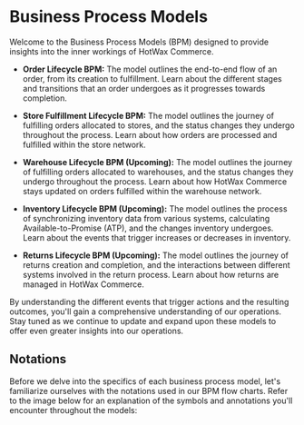 # Business Process Models

Welcome to the Business Process Models (BPM) designed to provide insights into the inner workings of HotWax Commerce.

- **Order Lifecycle BPM:** The model outlines the end-to-end flow of an order, from its creation to fulfillment. Learn about the different stages and transitions that an order undergoes as it progresses towards completion.

- **Store Fulfillment Lifecycle BPM:** The model outlines the journey of fulfilling orders allocated to stores, and the status changes they undergo throughout the process. Learn about how orders are processed and fulfilled within the store network.

- **Warehouse Lifecycle BPM (Upcoming):** The model outlines the journey of fulfilling orders allocated to warehouses, and the status changes they undergo throughout the process. Learn about how HotWax Commerce stays updated on orders fulfilled within the warehouse network.

- **Inventory Lifecycle BPM (Upcoming):** The model outlines the process of synchronizing inventory data from various systems, calculating Available-to-Promise (ATP), and the changes inventory undergoes. Learn about the events that trigger increases or decreases in inventory.

- **Returns Lifecycle BPM (Upcoming):** The model outlines the journey of returns creation and completion, and the interactions between different systems involved in the return process. Learn about how returns are managed in HotWax Commerce.

By understanding the different events that trigger actions and the resulting outcomes, you'll gain a comprehensive understanding of our operations. Stay tuned as we continue to update and expand upon these models to offer even greater insights into our operations.

## Notations

Before we delve into the specifics of each business process model, let's familiarize ourselves with the notations used in our BPM flow charts. Refer to the image below for an explanation of the symbols and annotations you'll encounter throughout the models:
